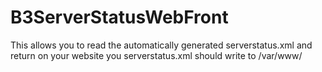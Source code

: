 B3ServerStatusWebFront
======================

This allows you to read the automatically generated serverstatus.xml and return on your website you serverstatus.xml should write to /var/www/
